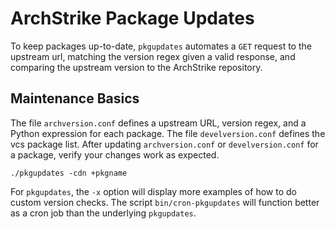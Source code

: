 # ArchStrike Package Updates
To keep packages up-to-date, `pkgupdates` automates a `GET` request to the upstream url, matching the version regex given a valid response, and comparing the upstream version to the ArchStrike repository.    

## Maintenance Basics
The file `archversion.conf` defines a upstream URL, version regex, and a Python expression for each package. The file `develversion.conf` defines the vcs package list. After updating `archversion.conf` or `develversion.conf` for a package, verify your changes work as expected.
```
./pkgupdates -cdn +pkgname
``` 
For `pkgupdates`, the `-x` option will display more examples of how to do custom version checks. The script `bin/cron-pkgupdates` will function better as a cron job than the underlying `pkgupdates`.
